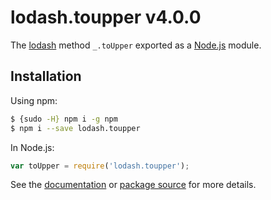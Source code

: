 # lodash.toupper v4.0.0

The [lodash](https://lodash.com/) method `_.toUpper` exported as a [Node.js](https://nodejs.org/) module.

## Installation

Using npm:
```bash
$ {sudo -H} npm i -g npm
$ npm i --save lodash.toupper
```

In Node.js:
```js
var toUpper = require('lodash.toupper');
```

See the [documentation](https://lodash.com/docs#toUpper) or [package source](https://github.com/lodash/lodash/blob/4.0.0-npm-packages/lodash.toupper) for more details.
